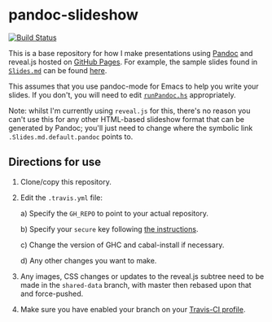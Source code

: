 pandoc-slideshow
================

[![Build Status](https://travis-ci.org/ivan-m/pandoc-slideshow.svg)](https://travis-ci.org/ivan-m/pandoc-slideshow)

This is a base repository for how I make presentations using [Pandoc]
and reveal.js hosted on [GitHub Pages].  For example, the sample
slides found in [`Slides.md`] can be found [here].

This assumes that you use pandoc-mode for Emacs to help you write your
slides.  If you don't, you will need to edit [`runPandoc.hs`]
appropriately.

Note: whilst I'm currently using `reveal.js` for this, there's no
reason you can't use this for any other HTML-based slideshow format
that can be generated by Pandoc; you'll just need to change where the
symbolic link `.Slides.md.default.pandoc` points to.

Directions for use
------------------

1. Clone/copy this repository.

2. Edit the `.travis.yml` file:

    a) Specify the `GH_REPO` to point to your actual repository.

    b) Specify your `secure` key following [the instructions].

    c) Change the version of GHC and cabal-install if necessary.

    d) Any other changes you want to make.

3. Any images, CSS changes or updates to the reveal.js subtree need to
   be made in the `shared-data` branch, with master then rebased upon
   that and force-pushed.

4. Make sure you have enabled your branch on your [Travis-CI profile].

[Pandoc]: http://pandoc.org/
[reveal.js]: http://lab.hakim.se/reveal-js/
[GitHub Pages]: https://pages.github.com/
[`Slides.md`]: Slides.md
[here]: http://ivan-m.github.io/pandoc-slideshow
[`runPandoc.hs`]: runPandoc.hs
[the instructions]: https://docs.travis-ci.com/user/encryption-keys/
[Travis-CI profile]: https://travis-ci.org/profile
